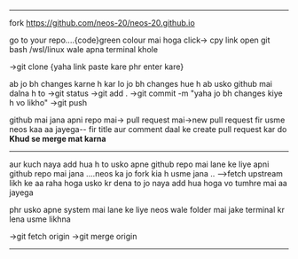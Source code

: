 *******************************************************
fork https://github.com/neos-20/neos-20.github.io

go to your repo....{code}green colour mai hoga 
click-> cpy link 
open git bash /wsl/linux wale apna terminal khole

->git clone {yaha link paste kare phr enter kare}

ab jo bh changes karne h kar lo
jo bh changes hue h ab usko github mai dalna h 
to 
->git status
->git add .
->git commit -m "yaha jo bh changes kiye h vo likho"
->git push

github mai jana apni repo mai-> pull request mai->new pull request 
fir usme neos kaa aa jayega--
fir title aur comment daal ke create pull request kar do
**Khud se merge mat karna**
******************************************************
aur kuch naya add hua h to usko apne github repo mai lane ke liye
apni github repo mai jana ....neos ka jo fork kia h usme jana ..
-->fetch upstream likh ke aa raha hoga 
usko kr dena to jo naya add hua hoga vo tumhre mai aa jayega

phr usko apne system mai lane ke liye
neos wale folder mai jake terminal kr lena
usme likhna

->git fetch origin
->git merge origin

**************************************************************

